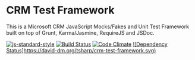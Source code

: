 # CRM Test Framework
This is a Microsoft CRM JavaScript Mocks/Fakes and Unit Test Framework built on top of Grunt, Karma/Jasmine, RequireJS and JSDoc.

[![js-standard-style](https://img.shields.io/badge/code%20style-standard-brightgreen.svg?style=flat-square)](https://github.com/tsharp/crm-test-framework) 
[![Build Status](https://travis-ci.org/tsharp/crm-test-framework.svg?branch=master)](https://travis-ci.org/tsharp/crm-test-framework)
[![Code Climate](https://codeclimate.com/github/tsharp/crm-test-framework/badges/gpa.svg)](https://codeclimate.com/github/tsharp/crm-test-framework)
[![Dependency Status]https://david-dm.org/tsharp/crm-test-framework.svg)](https://david-dm.org/tsharp/crm-test-framework)